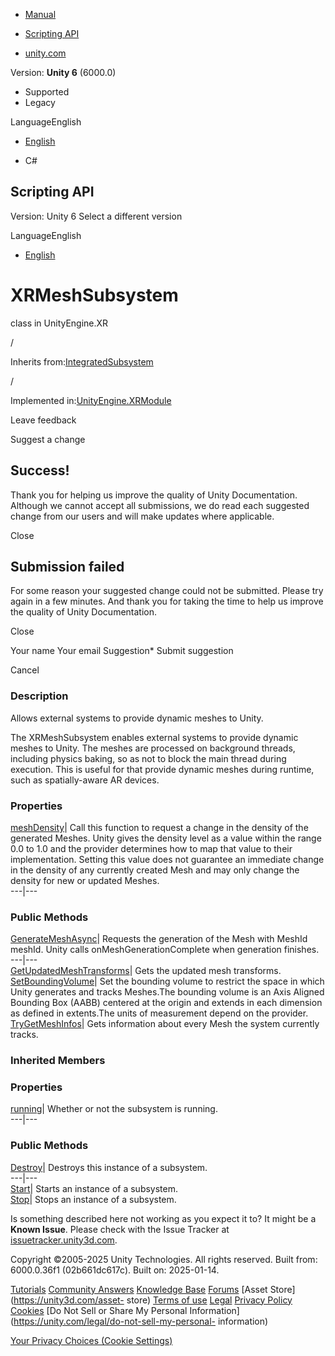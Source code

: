 [ ]()

  * [Manual](../Manual/index.html)
  * [Scripting API](../ScriptReference/index.html)

  * [unity.com](https://unity.com/)

Version: **Unity 6** (6000.0)

  * Supported
  * Legacy

LanguageEnglish

  * [English]()

  * C#

[ ](https://docs.unity3d.com)

## Scripting API

Version: Unity 6 Select a different version

LanguageEnglish

  * [English]()

# XRMeshSubsystem

class in UnityEngine.XR

/

Inherits from:[IntegratedSubsystem](IntegratedSubsystem.html)

/

Implemented in:[UnityEngine.XRModule](UnityEngine.XRModule.html)

Leave feedback

Suggest a change

## Success!

Thank you for helping us improve the quality of Unity Documentation. Although
we cannot accept all submissions, we do read each suggested change from our
users and will make updates where applicable.

Close

## Submission failed

For some reason your suggested change could not be submitted. Please <a>try
again</a> in a few minutes. And thank you for taking the time to help us
improve the quality of Unity Documentation.

Close

Your name Your email Suggestion* Submit suggestion

Cancel

[ ]()

### Description

Allows external systems to provide dynamic meshes to Unity.

The XRMeshSubsystem enables external systems to provide dynamic meshes to
Unity. The meshes are processed on background threads, including physics
baking, so as not to block the main thread during execution. This is useful
for that provide dynamic meshes during runtime, such as spatially-aware AR
devices.

### Properties

[meshDensity](XR.XRMeshSubsystem-meshDensity.html)| Call this function to
request a change in the density of the generated Meshes. Unity gives the
density level as a value within the range 0.0 to 1.0 and the provider
determines how to map that value to their implementation. Setting this value
does not guarantee an immediate change in the density of any currently created
Mesh and may only change the density for new or updated Meshes.  
---|---  
  
### Public Methods

[GenerateMeshAsync](XR.XRMeshSubsystem.GenerateMeshAsync.html)| Requests the
generation of the Mesh with MeshId meshId. Unity calls
onMeshGenerationComplete when generation finishes.  
---|---  
[GetUpdatedMeshTransforms](XR.XRMeshSubsystem.GetUpdatedMeshTransforms.html)|
Gets the updated mesh transforms.  
[SetBoundingVolume](XR.XRMeshSubsystem.SetBoundingVolume.html)| Set the
bounding volume to restrict the space in which Unity generates and tracks
Meshes.The bounding volume is an Axis Aligned Bounding Box (AABB) centered at
the origin and extends in each dimension as defined in extents.The units of
measurement depend on the provider.  
[TryGetMeshInfos](XR.XRMeshSubsystem.TryGetMeshInfos.html)| Gets information
about every Mesh the system currently tracks.  
  
### Inherited Members

### Properties

[running](IntegratedSubsystem-running.html)| Whether or not the subsystem is
running.  
---|---  
  
### Public Methods

[Destroy](IntegratedSubsystem.Destroy.html)| Destroys this instance of a
subsystem.  
---|---  
[Start](IntegratedSubsystem.Start.html)| Starts an instance of a subsystem.  
[Stop](IntegratedSubsystem.Stop.html)| Stops an instance of a subsystem.  
  
Is something described here not working as you expect it to? It might be a
**Known Issue**. Please check with the Issue Tracker at
[issuetracker.unity3d.com](https://issuetracker.unity3d.com).

Copyright ©2005-2025 Unity Technologies. All rights reserved. Built from:
6000.0.36f1 (02b661dc617c). Built on: 2025-01-14.

[Tutorials](https://unity3d.com/learn) [Community
Answers](https://answers.unity3d.com) [Knowledge
Base](https://support.unity3d.com/hc/en-us)
[Forums](https://forum.unity3d.com) [Asset Store](https://unity3d.com/asset-
store) [Terms of use](https://docs.unity3d.com/Manual/TermsOfUse.html)
[Legal](https://unity.com/legal) [Privacy
Policy](https://unity.com/legal/privacy-policy)
[Cookies](https://unity.com/legal/cookie-policy) [Do Not Sell or Share My
Personal Information](https://unity.com/legal/do-not-sell-my-personal-
information)

[Your Privacy Choices (Cookie Settings)](javascript:void\(0\);)

